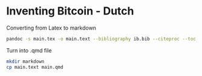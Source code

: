 # Inventing Bitcoin - Dutch
Converting from Latex to markdown

```bash
pandoc -s main.tex -o main.text --bibliography ib.bib --citeproc --toc
```

Turn into .qmd file
```bash
mkdir markdown
cp main.text main.qmd
```